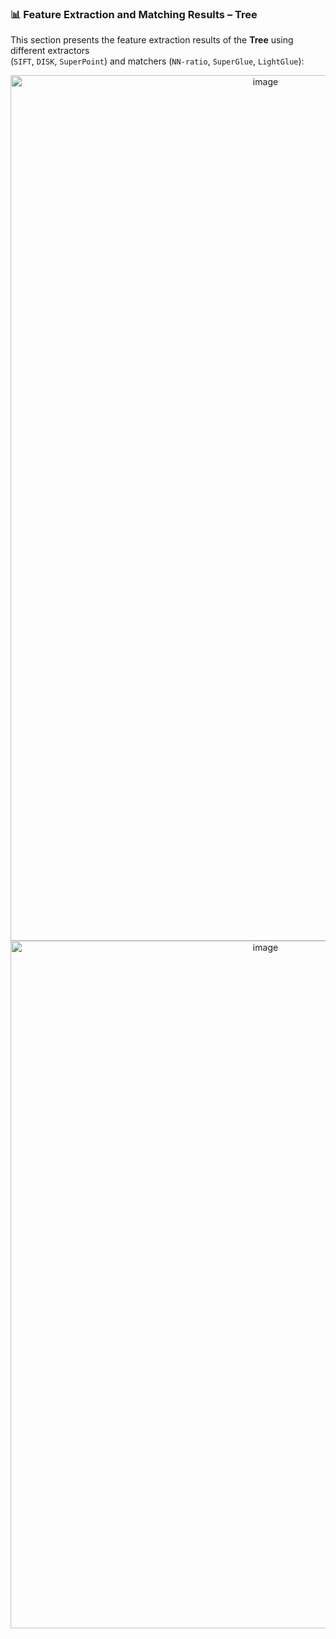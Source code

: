 ### 📊 Feature Extraction and Matching Results – Tree

This section presents the feature extraction results of the **Tree** using different extractors  
(`SIFT`, `DISK`, `SuperPoint`) and matchers (`NN-ratio`, `SuperGlue`, `LightGlue`):
<div align="center">
  
<img width="800" height="1385" alt="image" src="https://github.com/user-attachments/assets/74cef02a-4ab0-455f-8f97-561afd13eb7e" />

<img width="800" height="1100" alt="image" src="https://github.com/user-attachments/assets/798fa0ac-45ef-4b53-95bd-e44f4408f367" />


</div>
